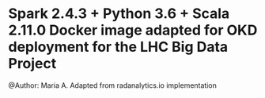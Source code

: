 # Spark 2.4.3 + Python 3.6 + Scala 2.11.0 Docker image adapted for OKD deployment for the LHC Big Data Project
@Author: Maria A.
Adapted from radanalytics.io implementation
